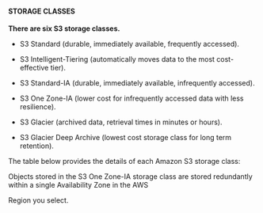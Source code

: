 #### STORAGE CLASSES

**There are six S3 storage classes.**

- S3 Standard (durable, immediately available, frequently accessed).

- S3 Intelligent-Tiering (automatically moves data to the most cost-effective
  tier).

- S3 Standard-IA (durable, immediately available, infrequently accessed).

- S3 One Zone-IA (lower cost for infrequently accessed data with less
  resilience).

- S3 Glacier (archived data, retrieval times in minutes or hours).

- S3 Glacier Deep Archive (lowest cost storage class for long term retention).

The table below provides the details of each Amazon S3 storage class:

Objects stored in the S3 One Zone-IA storage class are stored redundantly within
a single Availability Zone in the AWS

Region you select.

